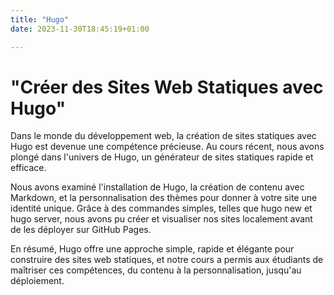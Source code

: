 ```yaml
---
title: "Hugo"
date: 2023-11-30T18:45:19+01:00

---
```


# "Créer des Sites Web Statiques avec Hugo"
Dans le monde du développement web, la création de sites statiques avec Hugo est devenue une compétence précieuse. Au cours récent, nous avons plongé dans l'univers de Hugo, un générateur de sites statiques rapide et efficace.

Nous avons examiné l'installation de Hugo, la création de contenu avec Markdown, et la personnalisation des thèmes pour donner à votre site une identité unique. Grâce à des commandes simples, telles que hugo new et hugo server, nous avons pu créer et visualiser nos sites localement avant de les déployer sur GitHub Pages.

En résumé, Hugo offre une approche simple, rapide et élégante pour construire des sites web statiques, et notre cours a permis aux étudiants de maîtriser ces compétences, du contenu à la personnalisation, jusqu'au déploiement.